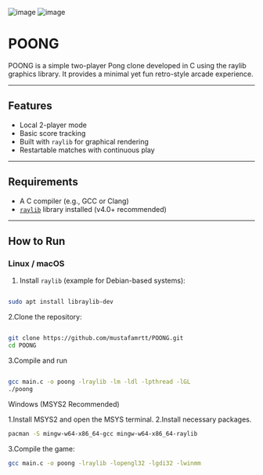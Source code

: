 
![image](https://github.com/user-attachments/assets/fc50217f-bede-41cc-9dd9-d7b21de5831f)
![image](https://github.com/user-attachments/assets/36db3e4b-0bb7-4831-843b-346d994a9002)
#  POONG

POONG is a simple two-player Pong clone developed in C using the raylib graphics library. It provides a minimal yet fun retro-style arcade experience.

---

## Features

-  Local 2-player mode
- Basic score tracking
-  Built with `raylib` for graphical rendering
- Restartable matches with continuous play

---

##  Requirements

- A C compiler (e.g., GCC or Clang)
- [`raylib`](https://www.raylib.com/) library installed (v4.0+ recommended)

---

##  How to Run

###  Linux / macOS

1. Install `raylib` (example for Debian-based systems):

```bash

sudo apt install libraylib-dev

```
2.Clone the repository:

```bash

git clone https://github.com/mustafamrtt/POONG.git
cd POONG
```
3.Compile and run

```bash

gcc main.c -o poong -lraylib -lm -ldl -lpthread -lGL
./poong

```
Windows (MSYS2 Recommended)

1.Install MSYS2 and open the MSYS terminal.
2.Install necessary packages.
```bash
pacman -S mingw-w64-x86_64-gcc mingw-w64-x86_64-raylib
```
3.Compile the game:
```bash
gcc main.c -o poong -lraylib -lopengl32 -lgdi32 -lwinmm
```
